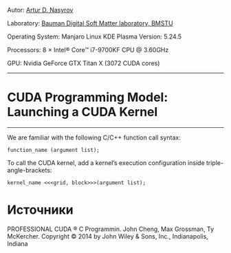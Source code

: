 Autor: [Artur D. Nasyrov](https://github.com/Arturawesome)

Laboratory: [Bauman Digital Soft Matter laboratory, BMSTU](http://teratech.ru/en)

Operating System: Manjaro Linux KDE Plasma Version: 5.24.5

Processors: 8 × Intel® Core™ i7-9700KF CPU @ 3.60GHz

GPU: Nvidia GeForce GTX Titan X (3072 CUDA cores)

---

# CUDA Programming Model: Launching a CUDA Kernel
---
We are familiar with the following C/C++ function call syntax:
```shell
function_name (argument list);
```
To call the CUDA kernel, add a kernel’s execution configuration inside triple-angle-brackets:
```shell
kernel_name <<<grid, block>>>(argument list);
```














# Источники 
PROFESSIONAL CUDA ® C Programmin. John Cheng, Max Grossman, Ty McKercher. Copyright © 2014 by John Wiley & Sons, Inc., Indianapolis, Indiana
